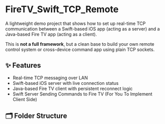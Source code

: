 # FireTV_Swift_TCP_Remote

A lightweight demo project that shows how to set up real-time TCP communication between a Swift-based iOS app (acting as a server) and a Java-based Fire TV app (acting as a client).

This is **not a full framework**, but a clean base to build your own remote control system or cross-device command app using plain TCP sockets.

## ✨ Features

- Real-time TCP messaging over LAN
- Swift-based iOS server with live connection status
- Java-based Fire TV client with persistent reconnect logic
- Swift Server Sending Commands to Fire TV (For You To Implement Client Side)

## 🗂 Folder Structure
